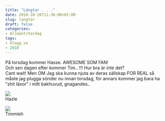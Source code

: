 ```yaml
---
title: "Längtar . . ."
date: 2010-10-26T11:36:00+01:00
slug: langtar
draft: false
categories:
- Allmänt/Vardag
tags:
- blogg.se
- 2010
---
```

På torsdag kommer Hasse. AWESOME SOM FAN!  
Och sen dagen efter kommer Tim.. !!! Hur bra är inte det?  
Cant wait! Men OM Jag ska kunna njuta av deras sällskap FOR REAL så måste jag plugga sönder nu innan torsdag, för annars kommer jag bara ha "shit läxor" i mitt bakhuvud, gnagandes..  
  
  
![](/assets/images/blogg.se/img_5242_114002241.jpg)  
Hazle  
  
  
![](https://cdn1.cdnme.se/cdn/9-1/701517/images/2010/dsc00490_114002343.jpg)  
Timmieh